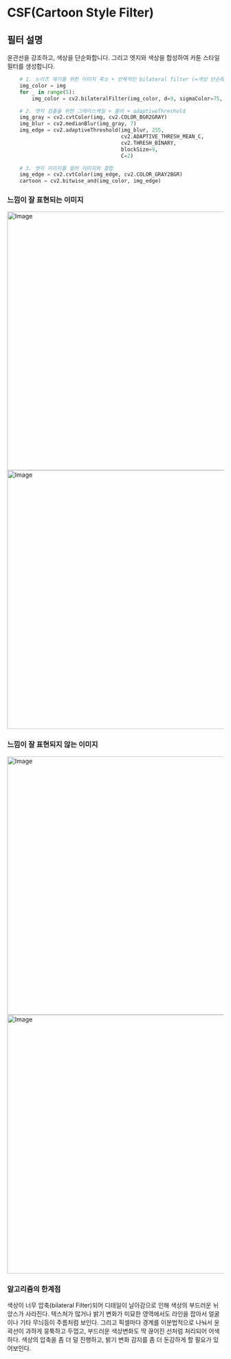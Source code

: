 # CSF(Cartoon Style Filter)

## 필터 설명

윤관선을 강조하고, 색상을 단순화합니다.
그리고 엣지와 색상을 합성하여 카툰 스타일 필터를 생성합니다.

```python
    # 1. 노이즈 제거를 위한 이미지 축소 + 반복적인 bilateral filter (=색상 단순화)
    img_color = img
    for _ in range(5):
        img_color = cv2.bilateralFilter(img_color, d=9, sigmaColor=75, sigmaSpace=75)

    # 2. 엣지 검출을 위한 그레이스케일 + 블러 + adaptiveThreshold
    img_gray = cv2.cvtColor(img, cv2.COLOR_BGR2GRAY)
    img_blur = cv2.medianBlur(img_gray, 7)
    img_edge = cv2.adaptiveThreshold(img_blur, 255,
                                     cv2.ADAPTIVE_THRESH_MEAN_C,
                                     cv2.THRESH_BINARY,
                                     blockSize=9,
                                     C=2)

    # 3. 엣지 이미지를 컬러 이미지와 결합
    img_edge = cv2.cvtColor(img_edge, cv2.COLOR_GRAY2BGR)
    cartoon = cv2.bitwise_and(img_color, img_edge)
```



### 느낌이 잘 표현되는 이미지

<img width="601" alt="Image" src="https://github.com/user-attachments/assets/71461aae-05ab-403b-81e3-21fde49643a8" />

<img width="601" alt="Image" src="https://github.com/user-attachments/assets/4d9ed7e2-726f-4859-9640-f44e8f4b10fc" />



### 느낌이 잘 표현되지 않는 이미지

<img width="600" alt="Image" src="https://github.com/user-attachments/assets/8075d84f-7072-4ace-9596-6b9ca682bcd6" />

<img width="601" alt="Image" src="https://github.com/user-attachments/assets/20f332e5-89e5-4102-8ff2-c3e1946a33a1" />



### 알고리즘의 한계점
  색상이 너무 압축(bilateral Filter)되어 디테일이 날아감으로 인해 색상의 부드러운 뉘앙스가 사라진다.
텍스처가 많거나 밝기 변화가 미묘한 영역에서도 라인을 잡아서 얼굴이나 기타 무늬등이 주름처럼 보인다.
그리고 픽셀마다 경계를 이분법적으로 나눠서 윤곽선이 과하게 뭉툭하고 두껍고, 
부드러운 색상변화도 딱 끊어진 선처럼 처리되어 어색하다.
  색상의 압축을 좀 더 덜 진행하고, 밝기 변화 감지를 좀 더 둔감하게 할 필요가 있어보인다.
